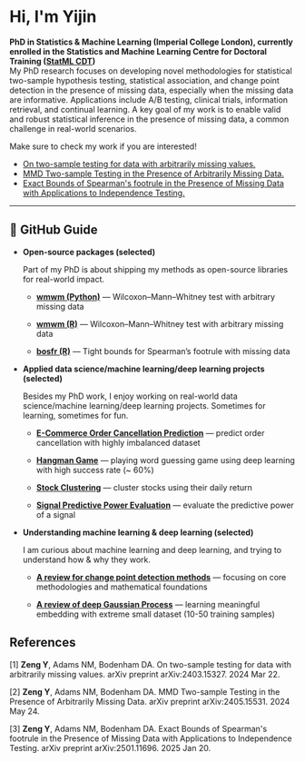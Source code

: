 # Hi, I'm Yijin

**PhD in Statistics & Machine Learning (Imperial College London), currently enrolled in the Statistics and Machine Learning Centre for Doctoral Training ([StatML CDT](<https://statml.io>))**  
My PhD research focuses on developing novel methodologies for statistical two-sample hypothesis testing, statistical association, and change point detection in the presence of missing data, especially when the missing data are informative. Applications include A/B testing, clinical trials, information retrieval, and continual learning. A key goal of my work is to enable valid and robust statistical inference in the presence of missing data, a common challenge in real-world scenarios. 

Make sure to check my work if you are interested!

- [On two-sample testing for data with arbitrarily missing values.](https://arxiv.org/abs/2403.15327)
- [MMD Two-sample Testing in the Presence of Arbitrarily Missing Data.](https://arxiv.org/abs/2405.15531)
- [Exact Bounds of Spearman's footrule in the Presence of Missing Data with Applications to Independence Testing.](https://arxiv.org/abs/2501.11696)

---

## 🔗 GitHub Guide

- **Open-source packages (selected)**
  
  Part of my PhD is about shipping my methods as open-source libraries for real-world impact.
  
  - [**wmwm (Python)**](<https://github.com/Yijin-Zeng/wmwm>) — Wilcoxon–Mann–Whitney test with arbitrary missing data
    
  - [**wmwm (R)**](<https://github.com/Yijin-Zeng/Wilcoxon-Mann-Whitney-Test-with-Missing-data>) — Wilcoxon–Mann–Whitney test with arbitrary missing data
    
  - [**bosfr (R)**](<https://github.com/Yijin-Zeng/bosfr>) — Tight bounds for Spearman’s footrule with missing data

- **Applied data science/machine learning/deep learning projects (selected)**
  
  Besides my PhD work, I enjoy working on real-world data science/machine learning/deep learning projects. Sometimes for learning, sometimes for fun.
  
  - [**E-Commerce Order Cancellation Prediction**](<https://github.com/Yijin-Zeng/E-CommerceOrderCancellationPrediction>) — predict order cancellation with highly imbalanced dataset
        
  - [**Hangman Game**](<https://github.com/Yijin-Zeng/HangmanGame>) — playing word guessing game using deep learning with high success rate (~ 60%)
         
  - [**Stock Clustering**](<https://github.com/Yijin-Zeng/StockClustering>) — cluster stocks using their daily return
        
  - [**Signal Predictive Power Evaluation**](<https://github.com/Yijin-Zeng/Signal-Predictive-Power-Evaluation>) — evaluate the predictive power of a signal
    
- **Understanding machine learning & deep learning (selected)**
  
  I am curious about machine learning and deep learning, and trying to understand how & why they work.
  
  - [**A review for change point detection methods**](<https://github.com/Yijin-Zeng/A-review-for-change-point-detection-methods>) — focusing on core methodologies and mathematical foundations
  
  - [**A review of deep Gaussian Process**](<https://github.com/Yijin-Zeng/A-Review-of-Deep-Gaussian-Process>) — learning meaningful embedding with extreme small dataset (10-50 training samples)
    
## References
[1] **Zeng Y**, Adams NM, Bodenham DA. On two-sample testing for data with arbitrarily missing values. arXiv preprint arXiv:2403.15327. 2024 Mar 22.

[2] **Zeng Y**, Adams NM, Bodenham DA. MMD Two-sample Testing in the Presence of Arbitrarily Missing Data. arXiv preprint arXiv:2405.15531. 2024 May 24.

[3] **Zeng Y**, Adams NM, Bodenham DA. Exact Bounds of Spearman's footrule in the Presence of Missing Data with Applications to Independence Testing. arXiv preprint arXiv:2501.11696. 2025 Jan 20.
